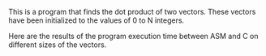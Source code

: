 This is a program that finds the dot product of two vectors. These vectors have been initialized to the values of 0 to N integers.

Here are the results of the program execution time between ASM and C on different sizes of the vectors.

